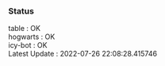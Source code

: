 ### Status


table : OK  
hogwarts : OK  
icy-bot : OK  
Latest Update : 2022-07-26 22:08:28.415746
